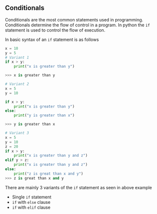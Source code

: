 ## Conditionals

Conditionals are the most common statements used in programming. Conditionals determine the flow of control in a program. In python the `if` statement is used to control the flow of execution.

In basic syntax of an `if` statement is as follows

```python
x = 10
y = 5
# Variant 1
if x > y:
    print("x is greater than y")

>>> x is greater than y

# Variant 2
x = 5
y = 10

if x > y:
    print("x is greater than y")
else:
    print("y is greater than x")

>>> y is greater than x

# Variant 3
x = 5
y = 10
z = 20
if x > y:
    print("x is greater than y and z")
elif y > z:
    print("x is greater than y and z")
else:
    print("z is great than x and y")
>>> z is great than x and y
```

There are mainly 3 variants of the `if` statement as seen in above example

- Single `if` statement
- `if` with `else` clause
- `if` with `elif` clause
